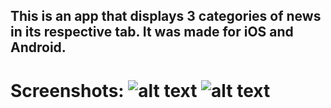 ## This is an app that displays 3 categories of news in its respective tab. It was made for iOS and Android.
# Screenshots: ![alt text](https://i.ibb.co/Ht8mXzm/SS2-iphonexspacegrey-portrait.png) ![alt text](https://i.ibb.co/4T2rWwC/SS1-iphonexspacegrey-portrait.png)
